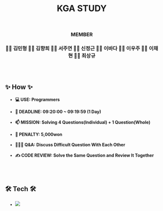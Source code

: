 <h1 align="center">KGA STUDY</h1>

<br>

<h3 align="center"> MEMBER </h3>
<h3 align="center"> 👨‍💻 김민형 👩‍💻 김향희 👩‍💻 서주연 👨‍💻 신정근 👩‍💻 이바다 👨‍💻 이우주 👩‍💻 이채현 👨‍💻 최상규 </h3>

<br><br>

<h2> ✨ How ✨ </h2>
<div>
    <h4>
        &nbsp&nbsp&nbsp&nbsp • &nbsp 💻 USE: Programmers <br><br>
        &nbsp&nbsp&nbsp&nbsp • &nbsp 🙏 DEADLINE: 09:20:00 ~ 09:19:59 (1 Day) <br><br>
        &nbsp&nbsp&nbsp&nbsp • &nbsp 📫 MISSION: Solving 4 Questions(Individual) + 1 Question(Whole) <br><br>
        &nbsp&nbsp&nbsp&nbsp • &nbsp 💎 PENALTY: 5,000won <br><br>
        &nbsp&nbsp&nbsp&nbsp • &nbsp 👩‍👧‍👦 Q&A: Discuss Difficult Question With Each Other <br><br>
        &nbsp&nbsp&nbsp&nbsp • &nbsp ✍ CODE REVIEW: Solve the Same Question and Review It Together <br><br>
    </h4>
</div>

<br>

<h2> 🛠️ Tech 🛠️ </h2>
<div>
    <h4>
        &nbsp&nbsp&nbsp&nbsp • &nbsp <img src="https://img.shields.io/badge/C%2B%2B-00599C?style=for-the-badge&logo=c%2B%2B&logoColor=white" /> <br><br>
    </h4>
</div>
